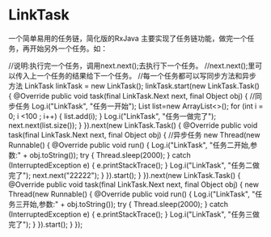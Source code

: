 # LinkTask
一个简单易用的任务链，简化版的RxJava
主要实现了任务链功能，做完一个任务，再开始另外一个任务。如：

//说明:执行完一个任务，调用next.next();去执行下一个任务。
//next.next();里可以传入上一个任务的结果给下一个任务。
//每一个任务都可以写同步方法和异步方法
LinkTask linkTask = new LinkTask();
        linkTask.start(new LinkTask.Task() {
            @Override
            public void task(final LinkTask.Next next, final Object obj) {
                //同步任务
                Log.i("LinkTask", "任务一开始");
                List<Integer> list=new ArrayList<>();
                for (int i = 0; i <100 ; i++) {
                    list.add(i);
                }
                Log.i("LinkTask", "任务一做完了");
                next.next(list.size());
            }
        }).next(new LinkTask.Task() {
            @Override
            public void task(final LinkTask.Next next, final Object obj) {
                //异步任务
                new Thread(new Runnable() {
                    @Override
                    public void run() {
                        Log.i("LinkTask", "任务二开始,参数:" + obj.toString());
                        try {
                            Thread.sleep(2000);
                        } catch (InterruptedException e) {
                            e.printStackTrace();
                        }
                        Log.i("LinkTask", "任务二做完了");
                        next.next("22222");
                    }
                }).start();
            }
        }).next(new LinkTask.Task() {
            @Override
            public void task(final LinkTask.Next next, final Object obj) {
                new Thread(new Runnable() {
                    @Override
                    public void run() {
                        Log.i("LinkTask", "任务三开始,参数:" + obj.toString());
                        try {
                            Thread.sleep(2000);
                        } catch (InterruptedException e) {
                            e.printStackTrace();
                        }
                        Log.i("LinkTask", "任务三做完了");
                    }
                }).start();
            }
        });
